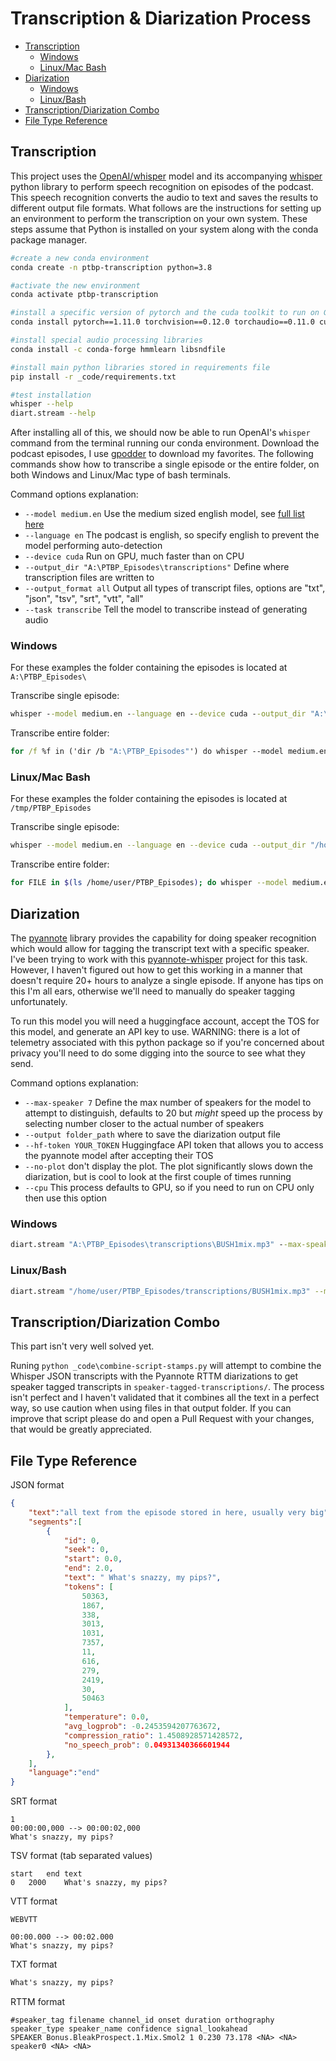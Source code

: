 # Transcription & Diarization Process

- [Transcription](#transcription)
	- [Windows](#windows)
	- [Linux/Mac Bash](#linuxmac-bash)
- [Diarization](#diarization)
	- [Windows](#windows-1)
	- [Linux/Bash](#linuxbash)
- [Transcription/Diarization Combo](#transcriptiondiarization-combo)
- [File Type Reference](#file-type-reference)

## Transcription

This project uses the [OpenAI/whisper](https://huggingface.co/openai/whisper-base) model and its accompanying [whisper](https://github.com/openai/whisper) python library to perform speech recognition on episodes of the podcast. This speech recognition converts the audio to text and saves the results to different output file formats. What follows are the instructions for setting up an environment to perform the transcription on your own system. These steps assume that Python is installed on your system along with the conda package manager.

```bash
#create a new conda environment
conda create -n ptbp-transcription python=3.8

#activate the new environment
conda activate ptbp-transcription

#install a specific version of pytorch and the cuda toolkit to run on GPU
conda install pytorch==1.11.0 torchvision==0.12.0 torchaudio==0.11.0 cudatoolkit=11.3 -c pytorch -c nvidia

#install special audio processing libraries 
conda install -c conda-forge hmmlearn libsndfile

#install main python libraries stored in requirements file
pip install -r _code/requirements.txt

#test installation
whisper --help
diart.stream --help
```

After installing all of this, we should now be able to run OpenAI's `whisper` command from the terminal running our conda environment. Download the podcast episodes, I use [gpodder](https://gpodder.github.io/) to download my favorites. The following commands show how to transcribe a single episode or the entire folder, on both Windows and Linux/Mac type of bash terminals.

Command options explanation:

- `--model medium.en` Use the medium sized english model, see [full list here](https://huggingface.co/openai)
- `--language en` The podcast is english, so specify english to prevent the model performing auto-detection
- `--device cuda` Run on GPU, much faster than on CPU
- `--output_dir "A:\PTBP_Episodes\transcriptions"` Define where transcription files are written to
- `--output_format all` Output all types of transcript files, options are "txt", "json", "tsv", "srt", "vtt", "all"
- `--task transcribe` Tell the model to transcribe instead of generating audio

### Windows

For these examples the folder containing the episodes is located at `A:\PTBP_Episodes\`

Transcribe single episode:

```cmd
whisper --model medium.en --language en --device cuda --output_dir "A:\PTBP_Episodes\transcriptions" --output_format all --task transcribe "A:PTBP_Episodes\BUSH1mix.mp3"
```

Transcribe entire folder:

```cmd
for /f %f in ('dir /b "A:\PTBP_Episodes"') do whisper --model medium.en --language en --device cuda --output_dir "A:\PTBP_Episodes\transcriptions" --output_format all --task transcribe "A:PTBP_Episodes\%f"
```

### Linux/Mac Bash

For these examples the folder containing the episodes is located at `/tmp/PTBP_Episodes`

Transcribe single episode:

```bash
whisper --model medium.en --language en --device cuda --output_dir "/home/user/PTBP_Episodes/transcriptions" --output_format all --task transcribe "/home/user/PTBP_Episodes/BUSH1mix.mp3"
```

Transcribe entire folder:

```bash
for FILE in $(ls /home/user/PTBP_Episodes); do whisper --model medium.en --language en --device cuda --output_dir "/home/user/PTBP_Episodes/transcriptions" --output_format all --task transcribe "/home/user/PTBP_Episodes/$FILE"
```

## Diarization

The [pyannote](https://huggingface.co/pyannote) library provides the capability for doing speaker recognition which would allow for tagging the transcript text with a specific speaker. I've been trying to work with this [pyannote-whisper](https://github.com/yinruiqing/pyannote-whisper) project for this task. However, I haven't figured out how to get this working in a manner that doesn't require 20+ hours to analyze a single episode. If anyone has tips on this I'm all ears, otherwise we'll need to manually do speaker tagging unfortunately.

To run this model you will need a huggingface account, accept the TOS for this model, and generate an API key to use. WARNING: there is a lot of telemetry associated with this python package so if you're concerned about privacy you'll need to do some digging into the source to see what they send.

Command options explanation:

- `--max-speaker 7` Define the max number of speakers for the model to attempt to distinguish, defaults to 20 but *might* speed up the process by selecting number closer to the actual number of speakers
- `--output folder_path` where to save the diarization output file
- `--hf-token YOUR_TOKEN` Huggingface API token that allows you to access the pyannote model after accepting their TOS
- `--no-plot` don't display the plot. The plot significantly slows down the diarization, but is cool to look at the first couple of times running
- `--cpu` This process defaults to GPU, so if you need to run on CPU only then use this option

### Windows

```cmd
diart.stream "A:\PTBP_Episodes\transcriptions\BUSH1mix.mp3" --max-speakers 7 --output "A:\PTBP_Episodes\diarized_output" --no-plot --hf-token <YOUR_TOKEN>
```

### Linux/Bash

```bash
diart.stream "/home/user/PTBP_Episodes/transcriptions/BUSH1mix.mp3" --max-speakers 7 --no-plot --output "/home/user/PTBP_Episodes/diarized_output" --hf-token <YOUR_TOKEN>
```

## Transcription/Diarization Combo

This part isn't very well solved yet.

Runing `python _code\combine-script-stamps.py` will attempt to combine the Whisper JSON transcripts with the Pyannote RTTM diarizations to get speaker tagged transcripts in `speaker-tagged-transcriptions/`. The process isn't perfect and I haven't validated that it combines all the text in a perfect way, so use caution when using files in that output folder. If you can improve that script please do and open a Pull Request with your changes, that would be greatly appreciated.

## File Type Reference

JSON format

```json
{
	"text":"all text from the episode stored in here, usually very big",
	"segments":[
		{
			"id": 0,
			"seek": 0,
			"start": 0.0,
			"end": 2.0,
			"text": " What's snazzy, my pips?",
			"tokens": [
				50363,
				1867,
				338,
				3013,
				1031,
				7357,
				11,
				616,
				279,
				2419,
				30,
				50463
			],
			"temperature": 0.0,
			"avg_logprob": -0.2453594207763672,
			"compression_ratio": 1.4508928571428572,
			"no_speech_prob": 0.04931340366601944
		},
	],
	"language":"end"
}
```

SRT format

```srt
1
00:00:00,000 --> 00:00:02,000
What's snazzy, my pips?
```

TSV format (tab separated values)

```tsv
start	end	text
0	2000	What's snazzy, my pips?
```

VTT format

```vtt
WEBVTT

00:00.000 --> 00:02.000
What's snazzy, my pips?
```

TXT format

```txt
What's snazzy, my pips?
```

RTTM format

```rttm
#speaker_tag filename channel_id onset duration orthography speaker_type speaker_name confidence signal_lookahead
SPEAKER Bonus.BleakProspect.1.Mix.Smol2 1 0.230 73.178 <NA> <NA> speaker0 <NA> <NA>
```
